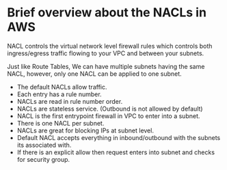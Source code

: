 # Brief overview about the NACLs in AWS

NACL controls the virtual network level firewall rules which controls both ingress/egress
traffic flowing to your VPC and between your subnets.

Just like Route Tables, We can have multiple subnets having the same NACL, however, only one NACL can be
applied to one subnet.

- The default NACLs allow traffic.
- Each entry has a rule number.
- NACLs are read in rule number order.
- NACLs are stateless service. (Outbound is not allowed by default)
- NACL is the first entrypoint firewall in VPC to enter into a subnet.
- There is one NACL per subnet.
- NACLs are great for blocking IPs at subnet level.
- Default NACL accepts everything in inbound/outbound with the subnets its associated with.
- If there is an explicit allow then request enters into subnet and checks for security group.
